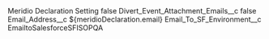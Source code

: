 <?xml version="1.0" encoding="UTF-8"?>
<CustomMetadata xmlns="http://soap.sforce.com/2006/04/metadata" xmlns:xsi="http://www.w3.org/2001/XMLSchema-instance" xmlns:xsd="http://www.w3.org/2001/XMLSchema">
    <label>Meridio Declaration Setting</label>
    <protected>false</protected>
    <values>
        <field>Divert_Event_Attachment_Emails__c</field>
        <value xsi:type="xsd:boolean">false</value>
    </values>
    <values>
        <field>Email_Address__c</field>
        <value xsi:type="xsd:string">${meridioDeclaration.email}</value>
    </values>
    <values>
        <field>Email_To_SF_Environment__c</field>
        <value xsi:type="xsd:string">EmailtoSalesforceSFISOPQA</value>
    </values>
</CustomMetadata>
